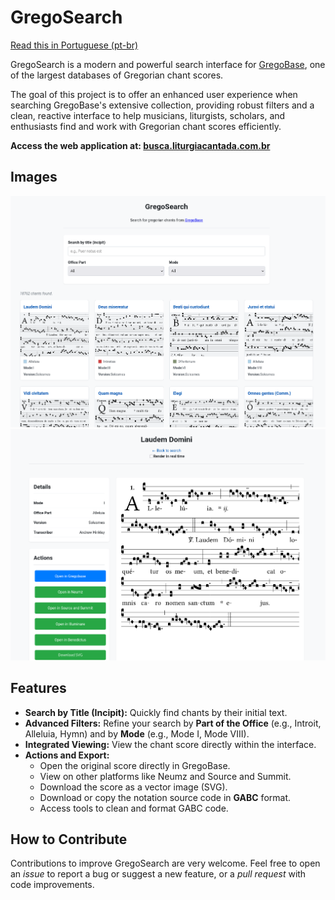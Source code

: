 # GregoSearch

[Read this in Portuguese (pt-br)](docs/pt-br.md)

GregoSearch is a modern and powerful search interface for [GregoBase](http://gregobase.selapa.net), one of the largest databases of Gregorian chant scores.

The goal of this project is to offer an enhanced user experience when searching GregoBase's extensive collection, providing robust filters and a clean, reactive interface to help musicians, liturgists, scholars, and enthusiasts find and work with Gregorian chant scores efficiently.

**Access the web application at: [busca.liturgiacantada.com.br](https://busca.liturgiacantada.com.br)**

## Images
![Homepage interface](docs/images/main.png)
![Page after clicking on a chant](docs/images/chant.png)

## Features

*   **Search by Title (Incipit):** Quickly find chants by their initial text.
*   **Advanced Filters:** Refine your search by **Part of the Office** (e.g., Introit, Alleluia, Hymn) and by **Mode** (e.g., Mode I, Mode VIII).
*   **Integrated Viewing:** View the chant score directly within the interface.
*   **Actions and Export:**
    *   Open the original score directly in GregoBase.
    *   View on other platforms like Neumz and Source and Summit.
    *   Download the score as a vector image (SVG).
    *   Download or copy the notation source code in **GABC** format.
    *   Access tools to clean and format GABC code.

## How to Contribute

Contributions to improve GregoSearch are very welcome. Feel free to open an *issue* to report a bug or suggest a new feature, or a *pull request* with code improvements.